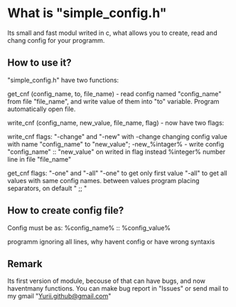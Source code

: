 What is "simple_config.h"
========================

Its small and fast modul writed in c, what allows you to create, read and chang config for your programm.

How to use it?
----------------
"simple_config.h" have two functions: 

get_cnf (config_name, to, file_name) - read config named "config_name" from file "file_name", and write value of them into "to" variable. Program automatically open file.

write_cnf (config_name, new_value, file_name, flag) - now have two flags: 

write_cnf flags: "-change" and "-new"
with -change changing config value with name "config_name" to "new_value";
-new_%intager% - write config "config_name" :: "new_value" on writed in flag instead %integer% number line in file "file_name"

get_cnf flags: "-one" and "-all"
"-one" to get only first value
"-all" to get all values with same config names. between values program placing separators, on default " ;; "

How to create config file?
--------------------------
Config must be as:
%config_name% :: %config_value%

programm ignoring all lines, why havent config or have wrong syntaxis

Remark
------
Its first version of module, becouse of that can have bugs, and now haventmany functions. 
You can make bug report in "Issues" or send mail to my gmail "Yurii.github@gmail.com"